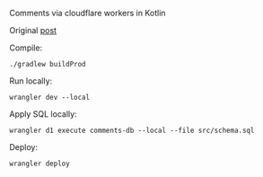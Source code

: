 Comments via cloudflare workers in Kotlin

Original [post](https://blog.cloudflare.com/making-static-sites-dynamic-with-cloudflare-d1/)

Compile: 

```shell
./gradlew buildProd 
```

Run locally:

```shell
wrangler dev --local 
```

Apply SQL locally:

```shell
wrangler d1 execute comments-db --local --file src/schema.sql
```

Deploy:

```shell 
wrangler deploy
```

